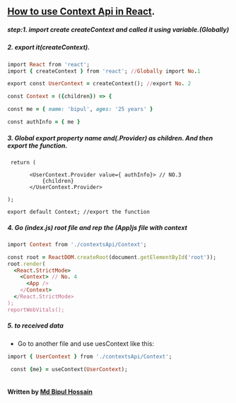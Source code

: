 ## [How to use Context Api in React](https://reactjs.org/docs/context.html).

 ##### step:1. import create createContext and called it using variable.(Globally)
 ##### 2. export it(createContext).
 
```ruby
import React from 'react';
import { createContext } from 'react'; //Globally import No.1

export const UserContext = createContext(); //export No. 2

const Context = ({children}) => {

const me = { name: 'bipul', ages: '25 years' }

const authInfo = { me }
```

 
 
##### 3. Global export property name and(.Provider) as children. And then export the function.
 ```
  return (
  
        <UserContext.Provider value={ authInfo}> // NO.3
            {children}
        </UserContext.Provider> 
        
 );

export default Context; //export the function
```

##### 4. Go (index.js) root file and rep the (App)js file with context

```ruby
import Context from './contextsApi/Context';

const root = ReactDOM.createRoot(document.getElementById('root'));
root.render(
  <React.StrictMode>
    <Context> // No. 4
      <App />
    </Context>
  </React.StrictMode>
);
reportWebVitals();

```

##### 5. to received data 
* Go to another file and use uesContext like this:

```ruby
import { UserContext } from './contextsApi/Context';

 const {me} = useContext(UserContext);
 
 ```
#### Written by [Md Bipul Hossain](https://web.facebook.com/bipulFB)
